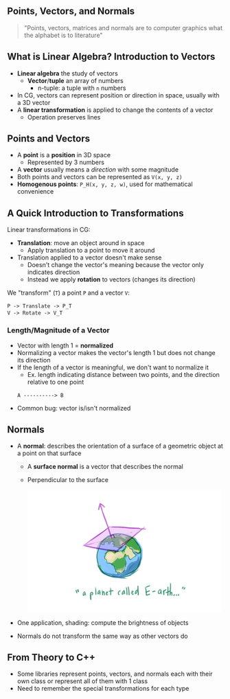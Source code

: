 ## Points, Vectors, and Normals

> "Points, vectors, matrices and normals are to computer graphics what the alphabet is to literature"

## What is Linear Algebra? Introduction to Vectors
* **Linear algebra** the study of vectors
  * **Vector**/**tuple** an array of numbers
    * n-tuple: a tuple with `n` numbers
* In CG, vectors can represent position or direction in space, usually with a 3D vector
* A **linear transformation** is applied to change the contents of a vector
  * Operation preserves lines

## Points and Vectors
* A **point** is a **position** in 3D space
  * Represented by 3 numbers
* A **vector** usually means a *direction* with some magnitude
* Both points and vectors can be represented as `V(x, y, z)`
* **Homogenous points**: `P_H(x, y, z, w)`, used for mathematical convenience

## A Quick Introduction to Transformations
Linear transformations in CG:
* **Translation**: move an object around in space
  * Apply translation to a point to move it around
* Translation applied to a vector doesn't make sense
  * Doesn't change the vector's meaning because the vector only indicates direction
  * Instead we apply **rotation** to vectors (changes its direction)

We "transform" (`T`) a point `P` and a vector `V`:
```
P -> Translate -> P_T
V -> Rotate -> V_T
```

### Length/Magnitude of a Vector
* Vector with length 1 = **normalized**
* Normalizing a vector makes the vector's length 1 but does not change its direction
* If the length of a vector is meaningful, we don't want to normalize it
  * Ex. length indicating distance between two points, and the direction relative to one point
  ```
  A ----------> B
  ```
* Common bug: vector is/isn't normalized

## Normals
* A **normal**: describes the orientation of a surface of a geometric object at a point on that surface
  * A **surface normal** is a vector that describes the normal
  * Perpendicular to the surface
    
    <img src="images/surface-normal-earth.png" width="450px">

* One application, shading: compute the brightness of objects
* Normals do not transform the same way as other vectors do

## From Theory to C++
* Some libraries represent points, vectors, and normals each with their own class or represent all of them with 1 class
* Need to remember the special transformations for each type

